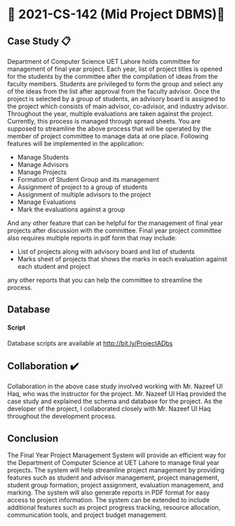 # :card_index: 2021-CS-142 (Mid Project DBMS):card_index:

## Case Study :clipboard:

Department of Computer Science UET Lahore holds committee for management of
final year project. Each year, list of project titles is opened for the students by the
committee after the compilation of ideas from the faculty members. Students are
privileged to form the group and select any of the ideas from the list after approval
from the faculty advisor. Once the project is selected by a group of students, an
advisory board is assigned to the project which consists of main advisor, co-advisor,
and industry advisor. Throughout the year, multiple evaluations are taken against
the project. Currently, this process is managed through spread sheets. You are
supposed to streamline the above process that will be operated by the member
of project committee to manage data at one place. Following features will be
implemented in the application:

* Manage Students
* Manage Advisors
* Manage Projects
* Formation of Student Group and its management
* Assignment of project to a group of students
*  Assignment of multiple advisors to the project
*  Manage Evaluations
* Mark the evaluations against a group 

And any other feature that can be helpful for the management of final year projects after discussion with the committee. Final year project committee also requires multiple reports in pdf form that may include:

* List of projects along with advisory board and list of students
* Marks sheet of projects that shows the marks in each evaluation against each student and project

any other reports that you can help the committee to streamline the process.



## Database

#### Script

Database scripts are available at http://bit.ly/ProjectADbs 

## Collaboration :heavy_check_mark:

Collaboration in the above case study involved working with Mr. Nazeef Ul Haq,
who was the instructor for the project. Mr. Nazeef Ul Haq provided the case
study and explained the schema and database for the project. As the developer
of the project, I collaborated closely with Mr. Nazeef Ul Haq throughout the
development process.



## Conclusion

The Final Year Project Management System will provide an efficient way for the
Department of Computer Science at UET Lahore to manage final year projects.
The system will help streamline project management by providing features such as
student and advisor management, project management, student group formation,
project assignment, evaluation management, and marking. The system will also
generate reports in PDF format for easy access to project information. The system
can be extended to include additional features such as project progress tracking,
resource allocation, communication tools, and project budget management.

